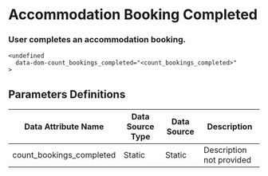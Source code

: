 # Accommodation Booking Completed

### User completes an accommodation booking.
```
<undefined
  data-dom-count_bookings_completed="<count_bookings_completed>"
>
```

## Parameters Definitions

|Data Attribute Name|Data Source Type|Data Source|Description|
| --- | --- | --- | --- |
|count_bookings_completed|Static|Static|Description not provided|



